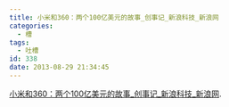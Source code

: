 ```yaml
---
title: 小米和360：两个100亿美元的故事_创事记_新浪科技_新浪网
categories:
  - 槽
tags:
  - 吐槽
id: 338
date: 2013-08-29 21:34:45
---
```


[小米和360：两个100亿美元的故事_创事记_新浪科技_新浪网](http://tech.sina.com.cn/zl/post/detail/i/2013-08-29/pid_8433778.htm).